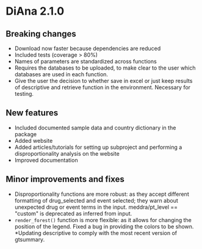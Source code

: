 # DiAna 2.1.0

## Breaking changes
* Download now faster because dependencies are reduced
* Included tests (coverage > 80%)
* Names of parameters are standardized across functions
* Requires the databases to be uploaded, to make clear to the user which databases are used in each function.
* Give the user the decision to whether save in excel or just keep results of descriptive and retrieve function in the environment. Necessary for testing.

## New features
* Included documented sample data and country dictionary in the package
* Added website
* Added articles/tutorials for setting up subproject and performing a disproportionality analysis on the website
* Improved documentation

## Minor improvements and fixes
* Disproportionality functions are more robust: as they accept different formatting of drug_selected and event selected; they warn about unexpected drug or event terms in the input. meddra/pt_level == "custom" is deprecated as inferred from input.
* `render_forest()` function is more flexible: as it allows for changing the position of the legend. Fixed a bug in providing the colors to be shown.
*Updating descriptive to comply with the most recent version of gtsummary.
